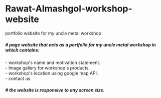 # Rawat-Almashgol-workshop-website
portfolio website for my uncle metal workshop

<h5># page website that acts as a portfolio for my uncle metal workshop in which contains:</h5>
- workshop's name and motivation statement.<br>
- Image gallery for workshop's products.<br>
- workshop's location using google map API.<br>
- contact us.<br>

<h5># the website is responsive to any screen size.</h5>
